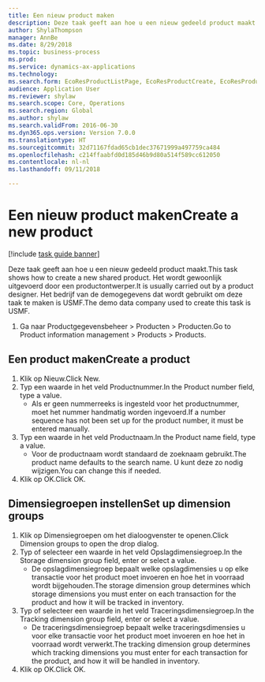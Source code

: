 ```yaml
--- 
title: Een nieuw product maken
description: Deze taak geeft aan hoe u een nieuw gedeeld product maakt.
author: ShylaThompson
manager: AnnBe
ms.date: 8/29/2018
ms.topic: business-process
ms.prod: 
ms.service: dynamics-ax-applications
ms.technology: 
ms.search.form: EcoResProductListPage, EcoResProductCreate, EcoResProductDetails, EcoResProductInventoryDimensionGroups
audience: Application User
ms.reviewer: shylaw
ms.search.scope: Core, Operations
ms.search.region: Global
ms.author: shylaw
ms.search.validFrom: 2016-06-30
ms.dyn365.ops.version: Version 7.0.0
ms.translationtype: HT
ms.sourcegitcommit: 32d71167fdad65cb1dec37671999a497759ca484
ms.openlocfilehash: c214ffaabfd0d185d46b9d80a514f589cc612050
ms.contentlocale: nl-nl
ms.lasthandoff: 09/11/2018

---
```

# <a name="create-a-new-product"></a><span data-ttu-id="666a8-103">Een nieuw product maken</span><span class="sxs-lookup"><span data-stu-id="666a8-103">Create a new product</span></span>

[!include [task guide banner](../../includes/task-guide-banner.md)]

<span data-ttu-id="666a8-104">Deze taak geeft aan hoe u een nieuw gedeeld product maakt.</span><span class="sxs-lookup"><span data-stu-id="666a8-104">This task shows how to create a new shared product.</span></span> <span data-ttu-id="666a8-105">Het wordt gewoonlijk uitgevoerd door een productontwerper.</span><span class="sxs-lookup"><span data-stu-id="666a8-105">It is usually carried out by a product designer.</span></span> <span data-ttu-id="666a8-106">Het bedrijf van de demogegevens dat wordt gebruikt om deze taak te maken is USMF.</span><span class="sxs-lookup"><span data-stu-id="666a8-106">The demo data company used to create this task is USMF.</span></span>

1. <span data-ttu-id="666a8-107">Ga naar Productgegevensbeheer > Producten > Producten.</span><span class="sxs-lookup"><span data-stu-id="666a8-107">Go to Product information management > Products > Products.</span></span>

## <a name="create-a-product"></a><span data-ttu-id="666a8-108">Een product maken</span><span class="sxs-lookup"><span data-stu-id="666a8-108">Create a product</span></span>
1. <span data-ttu-id="666a8-109">Klik op Nieuw.</span><span class="sxs-lookup"><span data-stu-id="666a8-109">Click New.</span></span>
2. <span data-ttu-id="666a8-110">Typ een waarde in het veld Productnummer.</span><span class="sxs-lookup"><span data-stu-id="666a8-110">In the Product number field, type a value.</span></span>
    * <span data-ttu-id="666a8-111">Als er geen nummerreeks is ingesteld voor het productnummer, moet het nummer handmatig worden ingevoerd.</span><span class="sxs-lookup"><span data-stu-id="666a8-111">If a number sequence has not been set up for the product number, it must be entered manually.</span></span>  
3. <span data-ttu-id="666a8-112">Typ een waarde in het veld Productnaam.</span><span class="sxs-lookup"><span data-stu-id="666a8-112">In the Product name field, type a value.</span></span>
    * <span data-ttu-id="666a8-113">Voor de productnaam wordt standaard de zoeknaam gebruikt.</span><span class="sxs-lookup"><span data-stu-id="666a8-113">The product name defaults to the search name.</span></span> <span data-ttu-id="666a8-114">U kunt deze zo nodig wijzigen.</span><span class="sxs-lookup"><span data-stu-id="666a8-114">You can change this if needed.</span></span>  
4. <span data-ttu-id="666a8-115">Klik op OK.</span><span class="sxs-lookup"><span data-stu-id="666a8-115">Click OK.</span></span>

## <a name="set-up-dimension-groups"></a><span data-ttu-id="666a8-116">Dimensiegroepen instellen</span><span class="sxs-lookup"><span data-stu-id="666a8-116">Set up dimension groups</span></span>
1. <span data-ttu-id="666a8-117">Klik op Dimensiegroepen om het dialoogvenster te openen.</span><span class="sxs-lookup"><span data-stu-id="666a8-117">Click Dimension groups to open the drop dialog.</span></span>
2. <span data-ttu-id="666a8-118">Typ of selecteer een waarde in het veld Opslagdimensiegroep.</span><span class="sxs-lookup"><span data-stu-id="666a8-118">In the Storage dimension group field, enter or select a value.</span></span>
    * <span data-ttu-id="666a8-119">De opslagdimensiegroep bepaalt welke opslagdimensies u op elke transactie voor het product moet invoeren en hoe het in voorraad wordt bijgehouden.</span><span class="sxs-lookup"><span data-stu-id="666a8-119">The storage dimension group determines which storage dimensions you must enter on each transaction for the product and how it will be tracked in inventory.</span></span>  
3. <span data-ttu-id="666a8-120">Typ of selecteer een waarde in het veld Traceringsdimensiegroep.</span><span class="sxs-lookup"><span data-stu-id="666a8-120">In the Tracking dimension group field, enter or select a value.</span></span>
    * <span data-ttu-id="666a8-121">De traceringsdimensiegroep bepaalt welke traceringsdimensies u voor elke transactie voor het product moet invoeren en hoe het in voorraad wordt verwerkt.</span><span class="sxs-lookup"><span data-stu-id="666a8-121">The tracking dimension group determines which tracking dimensions you must enter for each transaction for the product, and how it will be handled in inventory.</span></span>  
4. <span data-ttu-id="666a8-122">Klik op OK.</span><span class="sxs-lookup"><span data-stu-id="666a8-122">Click OK.</span></span>


